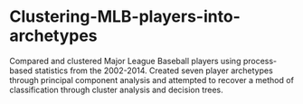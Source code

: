 # Clustering-MLB-players-into-archetypes
Compared and clustered Major League Baseball players using process-based statistics from the 2002-2014. Created seven player archetypes through principal component analysis and attempted to recover a method of classification through cluster analysis and decision trees.
